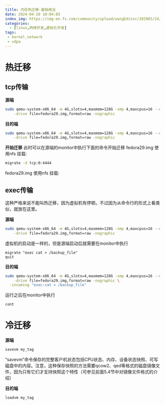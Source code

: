```yaml
---
title: 内存热迁移-基础用法
date: 2024-04-20 10:04:03
index_img: https://img-en.fs.com/community/upload/wangEditor/202003/24/_1585046553_TZOmBePO8Z.jpg
categories:
  - [linux,网络开发,虚拟化开发]
tags:
 - kernel_network
 - vdpa
---
```


# 热迁移

## tcp传输
**源端**
```sh
sudo qemu-system-x86_64 -m 4G,slots=4,maxmem=128G -smp 4,maxcpus=16 --enable-kvm \
    -drive file=fedora29.img,format=raw -nographic
```

**目的端**
```sh
sudo qemu-system-x86_64 -m 4G,slots=4,maxmem=128G -smp 4,maxcpus=16 --enable-kvm \
    -drive file=fedora29.img,format=raw -nographic
```

**开始迁移**
此时可以在源端的monitor中执行下面的命令开始迁移
fedora29.img 使用nfs 挂载:
```sh
migrate -d tcp:0:4444
```
fedora29.img 使用nfs 挂载:

## exec传输
这种严格来说不能叫热迁移，因为虚拟机有停顿。不过因为从命令行的形式上看类似，就放在这里。

**源端**
```sh
sudo qemu-system-x86_64 -m 4G,slots=4,maxmem=128G -smp 4,maxcpus=16 --enable-kvm \
    -drive file=fedora29.img,format=raw -nographic
```
虚拟机的启动是一样的，但是源端启动后就需要在monitor中执行

```
migrate "exec cat > /backup_file"
quit
```

**目的端**
```sh
sudo qemu-system-x86_64 -m 4G,slots=4,maxmem=128G -smp 4,maxcpus=16 --enable-kvm \
    -drive file=fedora29.img,format=raw -nographic \
  -incoming "exec:cat < /backup_file"
```

运行之后在monitor中执行
```sh
cont
```

# 冷迁移
**源端**
```sh
savevm my_tag
```
“savevm”命令保存的完整客户机状态包括CPU状态、内存、设备状态快照、可写磁盘中的内容。注意，这种保存快照的方法需要qcow2、qed等格式的磁盘镜像文件，因为只有它们才支持快照这个特性（可参见前面5.4节中对镜像文件格式的介绍）

**目的端**
```sh
loadvm my_tag
```
